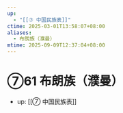 ```yaml
---
up:
  - "[[⑦ 中国民族表]]"
ctime: 2025-03-01T13:58:07+08:00
aliases:
  - 布朗族（濮曼）
mtime: 2025-09-09T12:37:04+08:00
---
```


# ⑦61 布朗族（濮曼）

- up: [[⑦ 中国民族表]]
